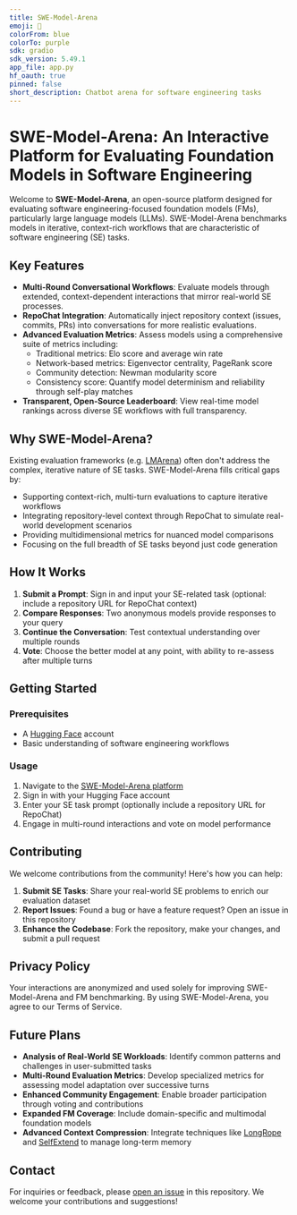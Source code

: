 ```yaml
---
title: SWE-Model-Arena
emoji: 🎯
colorFrom: blue
colorTo: purple
sdk: gradio
sdk_version: 5.49.1
app_file: app.py
hf_oauth: true
pinned: false
short_description: Chatbot arena for software engineering tasks
---
```


# SWE-Model-Arena: An Interactive Platform for Evaluating Foundation Models in Software Engineering

Welcome to **SWE-Model-Arena**, an open-source platform designed for evaluating software engineering-focused foundation models (FMs), particularly large language models (LLMs). SWE-Model-Arena benchmarks models in iterative, context-rich workflows that are characteristic of software engineering (SE) tasks.

## Key Features

- **Multi-Round Conversational Workflows**: Evaluate models through extended, context-dependent interactions that mirror real-world SE processes.
- **RepoChat Integration**: Automatically inject repository context (issues, commits, PRs) into conversations for more realistic evaluations.
- **Advanced Evaluation Metrics**: Assess models using a comprehensive suite of metrics including:
  - Traditional metrics: Elo score and average win rate
  - Network-based metrics: Eigenvector centrality, PageRank score
  - Community detection: Newman modularity score
  - Consistency score: Quantify model determinism and reliability through self-play matches
- **Transparent, Open-Source Leaderboard**: View real-time model rankings across diverse SE workflows with full transparency.

## Why SWE-Model-Arena?

Existing evaluation frameworks (e.g. [LMArena](https://lmarena.ai)) often don't address the complex, iterative nature of SE tasks. SWE-Model-Arena fills critical gaps by:

- Supporting context-rich, multi-turn evaluations to capture iterative workflows
- Integrating repository-level context through RepoChat to simulate real-world development scenarios
- Providing multidimensional metrics for nuanced model comparisons
- Focusing on the full breadth of SE tasks beyond just code generation

## How It Works

1. **Submit a Prompt**: Sign in and input your SE-related task (optional: include a repository URL for RepoChat context)
2. **Compare Responses**: Two anonymous models provide responses to your query
3. **Continue the Conversation**: Test contextual understanding over multiple rounds
4. **Vote**: Choose the better model at any point, with ability to re-assess after multiple turns

## Getting Started

### Prerequisites

- A [Hugging Face](https://huggingface.co) account
- Basic understanding of software engineering workflows

### Usage

1. Navigate to the [SWE-Model-Arena platform](https://huggingface.co/spaces/SE-Arena/SWE-Model-Arena)
2. Sign in with your Hugging Face account
3. Enter your SE task prompt (optionally include a repository URL for RepoChat)
4. Engage in multi-round interactions and vote on model performance

## Contributing

We welcome contributions from the community! Here's how you can help:

1. **Submit SE Tasks**: Share your real-world SE problems to enrich our evaluation dataset
2. **Report Issues**: Found a bug or have a feature request? Open an issue in this repository
3. **Enhance the Codebase**: Fork the repository, make your changes, and submit a pull request

## Privacy Policy

Your interactions are anonymized and used solely for improving SWE-Model-Arena and FM benchmarking. By using SWE-Model-Arena, you agree to our Terms of Service.

## Future Plans

- **Analysis of Real-World SE Workloads**: Identify common patterns and challenges in user-submitted tasks
- **Multi-Round Evaluation Metrics**: Develop specialized metrics for assessing model adaptation over successive turns
- **Enhanced Community Engagement**: Enable broader participation through voting and contributions
- **Expanded FM Coverage**: Include domain-specific and multimodal foundation models
- **Advanced Context Compression**: Integrate techniques like [LongRope](https://github.com/microsoft/LongRoPE) and [SelfExtend](https://github.com/datamllab/LongLM) to manage long-term memory

## Contact

For inquiries or feedback, please [open an issue](https://github.com/SE-Arena/SWE-Model-Arena/issues/new) in this repository. We welcome your contributions and suggestions!
